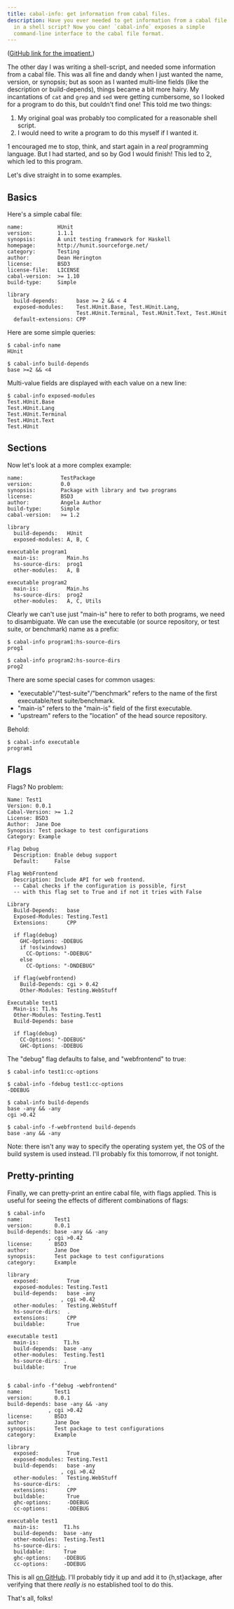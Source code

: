 ```yaml
---
title: cabal-info: get information from cabal files.
description: Have you ever needed to get information from a cabal file
  in a shell script? Now you can! `cabal-info` exposes a simple
  command-line interface to the cabal file format.
---
```


([GitHub link for the impatient.][git])

The other day I was writing a shell-script, and needed some
information from a cabal file. This was all fine and dandy when I just
wanted the name, version, or synopsis; but as soon as I wanted
multi-line fields (like the description or build-depends), things
became a bit more hairy. My incantations of `cat` and `grep` and `sed`
were getting cumbersome, so I looked for a program to do this, but
couldn't find one! This told me two things:

1. My original goal was probably too complicated for a reasonable
   shell script.
2. I would need to write a program to do this myself if I wanted it.

1 encouraged me to stop, think, and start again in a *real*
programming language. But I had started, and so by God I would finish!
This led to 2, which led to this program.

Let's dive straight in to some examples.

Basics
------

Here's a simple cabal file:

```
name:           HUnit
version:        1.1.1
synopsis:       A unit testing framework for Haskell
homepage:       http://hunit.sourceforge.net/
category:       Testing
author:         Dean Herington
license:        BSD3
license-file:   LICENSE
cabal-version:  >= 1.10
build-type:     Simple

library
  build-depends:      base >= 2 && < 4
  exposed-modules:    Test.HUnit.Base, Test.HUnit.Lang,
                      Test.HUnit.Terminal, Test.HUnit.Text, Test.HUnit
  default-extensions: CPP
```

Here are some simple queries:

```
$ cabal-info name
HUnit

$ cabal-info build-depends
base >=2 && <4
```

Multi-value fields are displayed with each value on a new line:

```
$ cabal-info exposed-modules
Test.HUnit.Base
Test.HUnit.Lang
Test.HUnit.Terminal
Test.HUnit.Text
Test.HUnit
```

Sections
--------

Now let's look at a more complex example:

```
name:            TestPackage
version:         0.0
synopsis:        Package with library and two programs
license:         BSD3
author:          Angela Author
build-type:      Simple
cabal-version:   >= 1.2

library
  build-depends:   HUnit
  exposed-modules: A, B, C

executable program1
  main-is:         Main.hs
  hs-source-dirs:  prog1
  other-modules:   A, B

executable program2
  main-is:         Main.hs
  hs-source-dirs:  prog2
  other-modules:   A, C, Utils
```

Clearly we can't use just "main-is" here to refer to both programs, we
need to disambiguate. We can use the executable (or source repository,
or test suite, or benchmark) name as a prefix:

```
$ cabal-info program1:hs-source-dirs
prog1

$ cabal-info program2:hs-source-dirs
prog2
```

There are some special cases for common usages:

- "executable"/"test-suite"/"benchmark" refers to the name of the
  first executable/test suite/benchmark.
- "main-is" refers to the "main-is" field of the first executable.
- "upstream" refers to the "location" of the head source repository.

Behold:

```
$ cabal-info executable
program1
```

Flags
-----

Flags? No problem:

```
Name: Test1
Version: 0.0.1
Cabal-Version: >= 1.2
License: BSD3
Author:  Jane Doe
Synopsis: Test package to test configurations
Category: Example

Flag Debug
  Description: Enable debug support
  Default:     False

Flag WebFrontend
  Description: Include API for web frontend.
  -- Cabal checks if the configuration is possible, first
  -- with this flag set to True and if not it tries with False

Library
  Build-Depends:   base
  Exposed-Modules: Testing.Test1
  Extensions:      CPP

  if flag(debug)
    GHC-Options: -DDEBUG
    if !os(windows)
      CC-Options: "-DDEBUG"
    else
      CC-Options: "-DNDEBUG"

  if flag(webfrontend)
    Build-Depends: cgi > 0.42
    Other-Modules: Testing.WebStuff

Executable test1
  Main-is: T1.hs
  Other-Modules: Testing.Test1
  Build-Depends: base

  if flag(debug)
    CC-Options: "-DDEBUG"
    GHC-Options: -DDEBUG
```

The "debug" flag defaults to false, and "webfrontend" to true:

```
$ cabal-info test1:cc-options
 
$ cabal-info -fdebug test1:cc-options
-DDEBUG

$ cabal-info build-depends
base -any && -any
cgi >0.42

$ cabal-info -f-webfrontend build-depends
base -any && -any
```

Note: there isn't any way to specify the operating system yet, the OS
of the build system is used instead. I'll probably fix this tomorrow,
if not tonight.

Pretty-printing
---------------

Finally, we can pretty-print an entire cabal file, with flags
applied. This is useful for seeing the effects of different
combinations of flags:

```
$ cabal-info
name:          Test1
version:       0.0.1
build-depends: base -any && -any
             , cgi >0.42
license:       BSD3
author:        Jane Doe
synopsis:      Test package to test configurations
category:      Example

library
  exposed:         True
  exposed-modules: Testing.Test1
  build-depends:   base -any
                 , cgi >0.42
  other-modules:   Testing.WebStuff
  hs-source-dirs:  .
  extensions:      CPP
  buildable:       True

executable test1
  main-is:        T1.hs
  build-depends:  base -any
  other-modules:  Testing.Test1
  hs-source-dirs: .
  buildable:      True


$ cabal-info -f"debug -webfrontend"
name:          Test1
version:       0.0.1
build-depends: base -any && -any
             , cgi >0.42
license:       BSD3
author:        Jane Doe
synopsis:      Test package to test configurations
category:      Example

library
  exposed:         True
  exposed-modules: Testing.Test1
  build-depends:   base -any
                 , cgi >0.42
  other-modules:   Testing.WebStuff
  hs-source-dirs:  .
  extensions:      CPP
  buildable:       True
  ghc-options:     -DDEBUG
  cc-options:      -DDEBUG

executable test1
  main-is:        T1.hs
  build-depends:  base -any
  other-modules:  Testing.Test1
  hs-source-dirs: .
  buildable:      True
  ghc-options:    -DDEBUG
  cc-options:     -DDEBUG
```

This is all [on GitHub][git]. I'll probably tidy it up and add it to
{h,st}ackage, after verifying that there *really is* no established
tool to do this.

That's all, folks!

[git]: https://github.com/barrucadu/cabal-info
